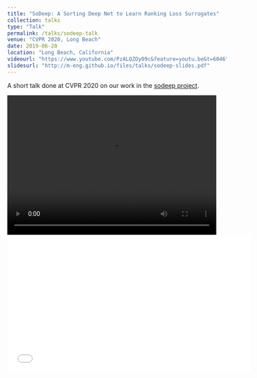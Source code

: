 ```yaml
---
title: "SoDeep: A Sorting Deep Net to Learn Ranking Loss Surrogates"
collection: talks
type: "Talk"
permalink: /talks/sodeep-talk
venue: "CVPR 2020, Long Beach"
date: 2019-06-20
location: "Long Beach, California"
videourl: "https://www.youtube.com/PzALQZOy09c&feature=youtu.be&t=6046"
slidesurl: "http://m-eng.github.io/files/talks/sodeep-slides.pdf"
---
```


A short talk done at CVPR 2020 on our work in the [sodeep project](http://m-eng.github.io/publications/sodeep).

<video width="480" height="320" controls="controls">
  <source src="{{ page.videourl }}" type="video/mp4">
</video>

<iframe src="{{ page.videourl }}" width="560" height="315" frameborder="0"> </iframe>
